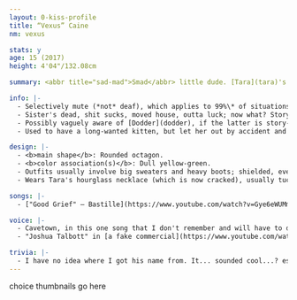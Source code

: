 ```yaml
---
layout: 0-kiss-profile
title: “Vexus” Caine
nm: vexus

stats: y
age: 15 (2017)
height: 4'04"/132.08cm

summary: <abbr title="sad-mad">Smad</abbr> little dude. [Tara](tara)'s sibling, best friend of [Levi](levi)'s.

info: |-
  - Selectively mute (*not* deaf), which applies to 99%\* of situations; to avoid people making a fuss over it, avoids everyone wholesale. (\*The 1% used to be reserved for family. It's nearly 0% nowadays.) Doesn't go out of his way to be a jerk, usually.
  - Sister's dead, shit sucks, moved house, outta luck; now what? Story status somewhat uncertain, but probably involves revisiting Tara's old friends ([Nico](nico) & [Ivy](ivy)) and dealing with his *new* friend Levi.
  - Possibly vaguely aware of [Dodder](dodder), if the latter is story-relevant, in a "stop using my dead sister for your stupid culty self-help bullshit" way.
  - Used to have a long-wanted kitten, but let her out by accident and never saw her alive again. Keeps at least one venus flytrap in his room, along with the only displayed evidence of Tara's existence in the whole new house.

design: |-
  - <b>main shape</b>: Rounded octagon.
  - <b>color association(s)</b>: Dull yellow-green.
  - Outfits usually involve big sweaters and heavy boots; shielded, even in summer.
  - Wears Tara's hourglass necklace (which is now cracked), usually tucked safely between his clothing layers.

songs: |-
  - ["Good Grief" – Bastille](https://www.youtube.com/watch?v=Gye6eWUMmeA)

voice: |-
  - Cavetown, in this one song that I don't remember and will have to dig for again
  - "Joshua Talbott" in [a fake commercial](https://www.youtube.com/watch?v=BHPOZJe0Inc) (<i>The Onion</i>)

trivia: |-
  - I have no idea where I got his name from. It... sounded cool...? especially for an edgy teen??
---
```

choice thumbnails go here